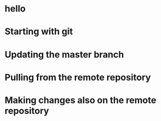 # hello

# Starting with git

# Updating the master branch

# Pulling from the remote repository

# Making changes also on the remote repository
